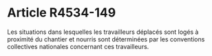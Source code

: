 # Article R4534-149

  
Les situations dans lesquelles les travailleurs déplacés sont logés à proximité du chantier et nourris sont déterminées par les conventions collectives nationales concernant ces travailleurs.